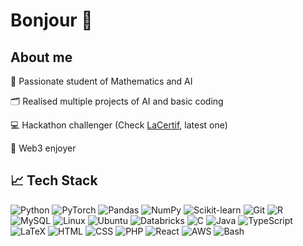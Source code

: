 # Bonjour 👋

## About me

🧠 Passionate student of Mathematics and AI

🗂️ Realised multiple projects of AI and basic coding

💻 Hackathon challenger (Check [LaCertif](https://lacertif.app), latest one)

🤑 Web3 enjoyer

## 📈 Tech Stack

![Python](https://img.shields.io/badge/Python-3776AB?style=for-the-badge&logo=python&logoColor=white)
![PyTorch](https://img.shields.io/badge/PyTorch-EE4C2C?style=for-the-badge&logo=pytorch&logoColor=white)
![Pandas](https://img.shields.io/badge/Pandas-150458?style=for-the-badge&logo=pandas&logoColor=white)
![NumPy](https://img.shields.io/badge/NumPy-013243?style=for-the-badge&logo=numpy&logoColor=white)
![Scikit-learn](https://img.shields.io/badge/Scikit--learn-F7931E?style=for-the-badge&logo=scikit-learn&logoColor=white)
![Git](https://img.shields.io/badge/Git-F05032?style=for-the-badge&logo=git&logoColor=white)
![R](https://img.shields.io/badge/R-276DC3?style=for-the-badge&logo=r&logoColor=white)
![MySQL](https://img.shields.io/badge/SQL-4479A1?style=for-the-badge&logo=mysql&logoColor=white)
![Linux](https://img.shields.io/badge/Linux-20232A?style=for-the-badge&logo=linux&logoColor=white)
![Ubuntu](https://img.shields.io/badge/Ubuntu-E34F26?style=for-the-badge&logo=Ubuntu&logoColor=white)
![Databricks](https://img.shields.io/badge/Databricks-FF3621?style=for-the-badge&logo=databricks&logoColor=white)
![C](https://img.shields.io/badge/C-00599C?style=for-the-badge&logo=c&logoColor=white)
![Java](https://img.shields.io/badge/Java-ED8B00?style=for-the-badge&logo=openjdk&logoColor=white)
![TypeScript](https://img.shields.io/badge/TypeScript-007ACC?style=for-the-badge&logo=typescript&logoColor=white)
![LaTeX](https://img.shields.io/badge/LaTeX-008080?style=for-the-badge&logo=latex&logoColor=white)
![HTML](https://img.shields.io/badge/HTML5-E34F26?style=for-the-badge&logo=html5&logoColor=white)
![CSS](https://img.shields.io/badge/CSS3-1572B6?style=for-the-badge&logo=css3&logoColor=white)
![PHP](https://img.shields.io/badge/PHP-777BB4?style=for-the-badge&logo=php&logoColor=white)
![React](https://img.shields.io/badge/React-20232A?style=for-the-badge&logo=react&logoColor=61DAFB)
![AWS](https://img.shields.io/badge/AWS-232F3E?style=for-the-badge&logo=amazon-aws&logoColor=white)
![Bash](https://img.shields.io/badge/Bash-4EAA25?style=for-the-badge&logo=gnu-bash&logoColor=white)
